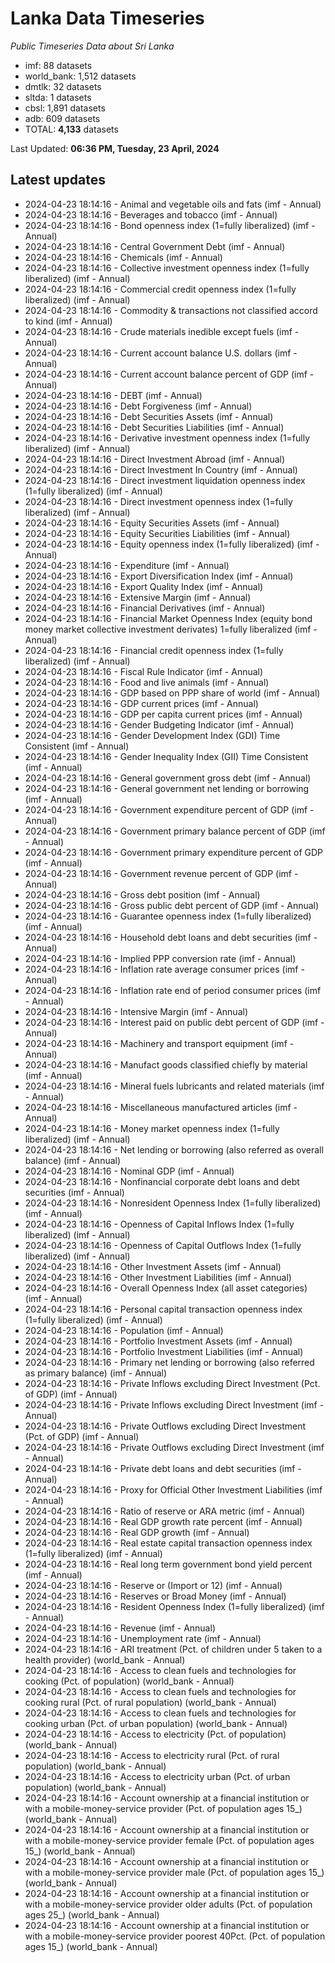 # Lanka Data Timeseries
*Public Timeseries Data about Sri Lanka*

* imf: 88 datasets
* world_bank: 1,512 datasets
* dmtlk: 32 datasets
* sltda: 1 datasets
* cbsl: 1,891 datasets
* adb: 609 datasets
* TOTAL: **4,133** datasets

Last Updated: **06:36 PM, Tuesday, 23 April, 2024**

## Latest updates

* 2024-04-23 18:14:16 - Animal and vegetable oils and fats (imf - Annual)
* 2024-04-23 18:14:16 - Beverages and tobacco (imf - Annual)
* 2024-04-23 18:14:16 - Bond openness index (1=fully liberalized) (imf - Annual)
* 2024-04-23 18:14:16 - Central Government Debt (imf - Annual)
* 2024-04-23 18:14:16 - Chemicals (imf - Annual)
* 2024-04-23 18:14:16 - Collective investment openness index (1=fully liberalized) (imf - Annual)
* 2024-04-23 18:14:16 - Commercial credit openness index (1=fully liberalized) (imf - Annual)
* 2024-04-23 18:14:16 - Commodity & transactions not classified accord to kind (imf - Annual)
* 2024-04-23 18:14:16 - Crude materials inedible except fuels (imf - Annual)
* 2024-04-23 18:14:16 - Current account balance U.S. dollars (imf - Annual)
* 2024-04-23 18:14:16 - Current account balance percent of GDP (imf - Annual)
* 2024-04-23 18:14:16 - DEBT (imf - Annual)
* 2024-04-23 18:14:16 - Debt Forgiveness (imf - Annual)
* 2024-04-23 18:14:16 - Debt Securities Assets (imf - Annual)
* 2024-04-23 18:14:16 - Debt Securities Liabilities (imf - Annual)
* 2024-04-23 18:14:16 - Derivative investment openness index (1=fully liberalized) (imf - Annual)
* 2024-04-23 18:14:16 - Direct Investment Abroad (imf - Annual)
* 2024-04-23 18:14:16 - Direct Investment In Country (imf - Annual)
* 2024-04-23 18:14:16 - Direct investment liquidation openness index (1=fully liberalized) (imf - Annual)
* 2024-04-23 18:14:16 - Direct investment openness index (1=fully liberalized) (imf - Annual)
* 2024-04-23 18:14:16 - Equity Securities Assets (imf - Annual)
* 2024-04-23 18:14:16 - Equity Securities Liabilities (imf - Annual)
* 2024-04-23 18:14:16 - Equity openness index (1=fully liberalized) (imf - Annual)
* 2024-04-23 18:14:16 - Expenditure (imf - Annual)
* 2024-04-23 18:14:16 - Export Diversification Index (imf - Annual)
* 2024-04-23 18:14:16 - Export Quality Index (imf - Annual)
* 2024-04-23 18:14:16 - Extensive Margin (imf - Annual)
* 2024-04-23 18:14:16 - Financial Derivatives (imf - Annual)
* 2024-04-23 18:14:16 - Financial Market Openness Index (equity bond money market collective investment derivates) 1=fully liberalized (imf - Annual)
* 2024-04-23 18:14:16 - Financial credit openness index (1=fully liberalized) (imf - Annual)
* 2024-04-23 18:14:16 - Fiscal Rule Indicator (imf - Annual)
* 2024-04-23 18:14:16 - Food and live animals (imf - Annual)
* 2024-04-23 18:14:16 - GDP based on PPP share of world (imf - Annual)
* 2024-04-23 18:14:16 - GDP current prices (imf - Annual)
* 2024-04-23 18:14:16 - GDP per capita current prices (imf - Annual)
* 2024-04-23 18:14:16 - Gender Budgeting Indicator (imf - Annual)
* 2024-04-23 18:14:16 - Gender Development Index (GDI) Time Consistent (imf - Annual)
* 2024-04-23 18:14:16 - Gender Inequality Index (GII) Time Consistent (imf - Annual)
* 2024-04-23 18:14:16 - General government gross debt (imf - Annual)
* 2024-04-23 18:14:16 - General government net lending or borrowing (imf - Annual)
* 2024-04-23 18:14:16 - Government expenditure percent of GDP (imf - Annual)
* 2024-04-23 18:14:16 - Government primary balance percent of GDP (imf - Annual)
* 2024-04-23 18:14:16 - Government primary expenditure percent of GDP (imf - Annual)
* 2024-04-23 18:14:16 - Government revenue percent of GDP (imf - Annual)
* 2024-04-23 18:14:16 - Gross debt position (imf - Annual)
* 2024-04-23 18:14:16 - Gross public debt percent of GDP (imf - Annual)
* 2024-04-23 18:14:16 - Guarantee openness index (1=fully liberalized) (imf - Annual)
* 2024-04-23 18:14:16 - Household debt loans and debt securities (imf - Annual)
* 2024-04-23 18:14:16 - Implied PPP conversion rate (imf - Annual)
* 2024-04-23 18:14:16 - Inflation rate average consumer prices (imf - Annual)
* 2024-04-23 18:14:16 - Inflation rate end of period consumer prices (imf - Annual)
* 2024-04-23 18:14:16 - Intensive Margin (imf - Annual)
* 2024-04-23 18:14:16 - Interest paid on public debt percent of GDP (imf - Annual)
* 2024-04-23 18:14:16 - Machinery and transport equipment (imf - Annual)
* 2024-04-23 18:14:16 - Manufact goods classified chiefly by material (imf - Annual)
* 2024-04-23 18:14:16 - Mineral fuels lubricants and related materials (imf - Annual)
* 2024-04-23 18:14:16 - Miscellaneous manufactured articles (imf - Annual)
* 2024-04-23 18:14:16 - Money market openness index (1=fully liberalized) (imf - Annual)
* 2024-04-23 18:14:16 - Net lending or borrowing (also referred as overall balance) (imf - Annual)
* 2024-04-23 18:14:16 - Nominal GDP (imf - Annual)
* 2024-04-23 18:14:16 - Nonfinancial corporate debt loans and debt securities (imf - Annual)
* 2024-04-23 18:14:16 - Nonresident Openness Index (1=fully liberalized) (imf - Annual)
* 2024-04-23 18:14:16 - Openness of Capital Inflows Index (1=fully liberalized) (imf - Annual)
* 2024-04-23 18:14:16 - Openness of Capital Outflows Index (1=fully liberalized) (imf - Annual)
* 2024-04-23 18:14:16 - Other Investment Assets (imf - Annual)
* 2024-04-23 18:14:16 - Other Investment Liabilities (imf - Annual)
* 2024-04-23 18:14:16 - Overall Openness Index (all asset categories) (imf - Annual)
* 2024-04-23 18:14:16 - Personal capital transaction openness index (1=fully liberalized) (imf - Annual)
* 2024-04-23 18:14:16 - Population (imf - Annual)
* 2024-04-23 18:14:16 - Portfolio Investment Assets (imf - Annual)
* 2024-04-23 18:14:16 - Portfolio Investment Liabilities (imf - Annual)
* 2024-04-23 18:14:16 - Primary net lending or borrowing (also referred as primary balance) (imf - Annual)
* 2024-04-23 18:14:16 - Private Inflows excluding Direct Investment (Pct. of GDP) (imf - Annual)
* 2024-04-23 18:14:16 - Private Inflows excluding Direct Investment (imf - Annual)
* 2024-04-23 18:14:16 - Private Outflows excluding Direct Investment (Pct. of GDP) (imf - Annual)
* 2024-04-23 18:14:16 - Private Outflows excluding Direct Investment (imf - Annual)
* 2024-04-23 18:14:16 - Private debt loans and debt securities (imf - Annual)
* 2024-04-23 18:14:16 - Proxy for Official Other Investment Liabilities (imf - Annual)
* 2024-04-23 18:14:16 - Ratio of reserve or ARA metric (imf - Annual)
* 2024-04-23 18:14:16 - Real GDP growth rate percent (imf - Annual)
* 2024-04-23 18:14:16 - Real GDP growth (imf - Annual)
* 2024-04-23 18:14:16 - Real estate capital transaction openness index (1=fully liberalized) (imf - Annual)
* 2024-04-23 18:14:16 - Real long term government bond yield percent (imf - Annual)
* 2024-04-23 18:14:16 - Reserve or (Import or 12) (imf - Annual)
* 2024-04-23 18:14:16 - Reserves or Broad Money (imf - Annual)
* 2024-04-23 18:14:16 - Resident Openness Index (1=fully liberalized) (imf - Annual)
* 2024-04-23 18:14:16 - Revenue (imf - Annual)
* 2024-04-23 18:14:16 - Unemployment rate (imf - Annual)
* 2024-04-23 18:14:16 - ARI treatment (Pct. of children under 5 taken to a health provider) (world_bank - Annual)
* 2024-04-23 18:14:16 - Access to clean fuels and technologies for cooking (Pct. of population) (world_bank - Annual)
* 2024-04-23 18:14:16 - Access to clean fuels and technologies for cooking rural (Pct. of rural population) (world_bank - Annual)
* 2024-04-23 18:14:16 - Access to clean fuels and technologies for cooking urban (Pct. of urban population) (world_bank - Annual)
* 2024-04-23 18:14:16 - Access to electricity (Pct. of population) (world_bank - Annual)
* 2024-04-23 18:14:16 - Access to electricity rural (Pct. of rural population) (world_bank - Annual)
* 2024-04-23 18:14:16 - Access to electricity urban (Pct. of urban population) (world_bank - Annual)
* 2024-04-23 18:14:16 - Account ownership at a financial institution or with a mobile-money-service provider (Pct. of population ages 15_) (world_bank - Annual)
* 2024-04-23 18:14:16 - Account ownership at a financial institution or with a mobile-money-service provider female (Pct. of population ages 15_) (world_bank - Annual)
* 2024-04-23 18:14:16 - Account ownership at a financial institution or with a mobile-money-service provider male (Pct. of population ages 15_) (world_bank - Annual)
* 2024-04-23 18:14:16 - Account ownership at a financial institution or with a mobile-money-service provider older adults (Pct. of population ages 25_) (world_bank - Annual)
* 2024-04-23 18:14:16 - Account ownership at a financial institution or with a mobile-money-service provider poorest 40Pct. (Pct. of population ages 15_) (world_bank - Annual)